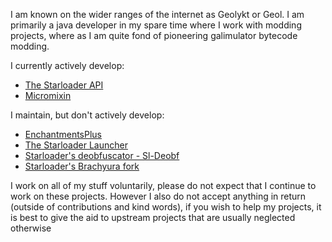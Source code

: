 I am known on the wider ranges of the internet as Geolykt or Geol. I am primarily a java developer in my spare time where I work with modding projects, where as I am quite fond of pioneering galimulator bytecode modding.

I currently actively develop:
 - [The Starloader API](https://github.com/Starloader-project/Starloader-API)
 - [Micromixin](https://github.com/Starloader-project/Micromixin)

I maintain, but don't actively develop:
 - [EnchantmentsPlus](https://github.com/Geolykt/EnchantmentsPlus)
 - [The Starloader Launcher](https://github.com/Starloader-project/Starloader)
 - [Starloader's deobfuscator - Sl-Deobf](https://github.com/Starloader-project/Sl-deobf)
 - [Starloader's Brachyura fork](https://github.com/Starloader-project/slbrachyura)

I work on all of my stuff voluntarily, please do not expect that I continue to work on these projects.
However I also do not accept anything in return (outside of contributions and kind words),
if you wish to help my projects, it is best to give the aid to upstream projects that are usually neglected otherwise
